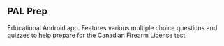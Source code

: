 ## PAL Prep
Educational Android app. Features various multiple choice questions and quizzes to help prepare for the Canadian Firearm License test.